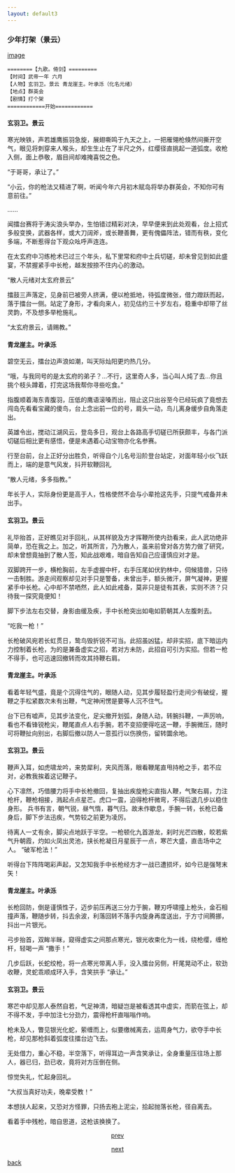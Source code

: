 ```yaml
---
layout: default3
---
```


### 少年打架（景云）

[image](https://raw.githubusercontent.com/UserT2019/UserT2019.github.io/master/assets/img/sndj.png)

```
========【九歌。倚剑】=========
【时间】武帝一年 六月
【人物】玄羽卫。景云 青龙崖主。叶承泺（化名元绪）
【地点】群英会
【剧情】打个架
============开始============
```

#### 玄羽卫。景云
寒光映铁，声若雄鹰振羽急旋，展翅嘶鸣于九天之上，一把雁翎枪倏然间撕开空气，眼见将刺穿来人喉头，却生生止在了半尺之外，红缨径直挑起一道弧度。收枪入侧，面上恭敬，眉目间却难掩喜悦之色。

“于哥哥，承让了。”

“小云，你的枪法又精进了啊，听闻今年六月初木赋岛将举办群英会，不知你可有意前往。”

......

闻擂台赛将于涛尖浪头举办，生怕错过精彩对决，早早便来到此处观看，台上招式多般变换，武器各样，或大刀阔斧，或长鞭善舞，更有傀儡阵法，错而有秩，变化多端，不断惹得台下观众吆呼声连连。

在太玄府中习练枪术已过三个年头，私下里常和府中士兵切磋，却未曾见到如此盛宴，不禁握紧手中长枪，越发按捺不住内心的激动。

“散人元绪对太玄府景云”

擂鼓三声落定，见身前已被旁人挤满，便以枪抵地，待弧度微张，借力蹬跃而起，落于擂台一侧。站定了身形，才看向来人，初见估约三十岁左右，稳重中却带了丝灵韵，不及想多举枪施礼。

“太玄府景云，请赐教。”

#### 青龙崖主。叶承泺
碧空无云，擂台边声浪如潮，叫天际灿阳更灼热几分。

“哦，与我同号的是太玄府的弟子？…不行，这里奇人多，当心叫人炖了去…你且挑个枝头蹲着，打完这场我帮你寻些吃食。”

指腹顺着海东青腹羽，压低的鹰语滚嗓而出，阻止这只出谷至今已经玩疯了竟想去闯岛先看看宝藏的傻鸟，台上念出前一位的号，肩头一动，鸟儿离身缓步自角落走出。

英雄令出，搅动江湖风云，登岛多日，观台上各路高手切磋已所获颇丰，与各门派切磋后相比更有感悟，便是未遇着心动宝物亦化名参赛。

行至台前，台上正好分出胜负，听得自个儿名号沿阶登台站定，对面年轻小伙飞跃而上，端的是意气风发，抖开软鞭回礼

“散人元绪，多多指教。”

年长于人，实际身份更是高于人，性格使然不会与小辈抢这先手，只提气戒备并未出手。

#### 玄羽卫。景云
礼毕抬首，正好瞧见对手回礼，从其样貌及方才挥鞭所使内劲看来，此人武功绝非简单，恐在我之上。加之，听其所言，乃为散人，虽来前曾对各方势力做了研究，却未曾想竟抽到了散人签，知此战艰难，暗自告知自己应谨慎应对才是。

双脚跨开一步，横枪胸前，左手虚握中杆，右手压尾如伏豹林中，伺候猎兽，只待一击制胜。游走间观察却见对手只是警备，未曾出手，额头微汗，屏气凝神，更握紧手中长枪。心中却不禁哂然，此人如此戒备，莫非只是徒有其表，实则不济？只待我一探究竟便知！

脚下步法左右交替，身影由缓及疾，手中长枪突出如电如箭朝其人左腹刺去。

“吃我一枪！”

长枪破风宛若长虹贯日，鸷鸟毁折锐不可当。此招虽凶猛，却非实招，底下暗运内力控制着长枪，为的是兼备虚实之招，若对方未防，此招自可引为实招。但若一枪不得手，也可迅速回撤转而攻其持鞭右肩。

#### 青龙崖主。叶承泺
看着年轻气盛，竟是个沉得住气的，眼随人动，见其步履轻盈行走间少有破绽，握鞭之手松紧数次未有出鞭，气定神闲愣是要等人沉不住气。

台下已有嘘声，见其步法变化，足尖撤开划弧，身随人动，转腕抖鞭，一声厉响，看也不看锋锐枪尖，鞭尾直点人右手腕，若不变招便得吃这一鞭，手腕微压，随时可将鞭扯向别出，右脚后撤以防人一意孤行以伤换伤，留转圜余地。

#### 玄羽卫。景云
鞭声入耳，如虎啸龙吟，来势犀利，夹风而落，眼看鞭尾直甩持枪之手，若不应对，必教我挨着这记鞭子。

心下凛然，巧借腰力将手中长枪撤回，复抽出疾旋枪尖直指人鞭，气聚右肩，力注枪杆，鞭枪相接，溅起点点星芒。虎口一震，迫得枪杆微弯，不得后退几步以稳住身形。
兵书有言，朝气锐，昼气惰，暮气归。故未作歇息，手腕一转，长枪已备身后，脚下步法迅疾，气势较之前更为凌厉。

待离人一丈有余，脚尖点地跃于半空。一枪顿化九首游龙，刹时光芒四散，皎若紫气升朝霞，灼如火凤出灵池，挟长枪凝日月星辰于一点，寒芒大盛，直击场中之人。
“破军枪法！”

听得台下阵阵喝彩声起，又怎知我手中长枪经方才一战已遭损坏，如今已是强弩末矢！

#### 青龙崖主。叶承泺
长枪回防，倒是谨慎性子，迈步前压再送三分力于腕，鞭刃呼啸撞上枪头，金石相撞声落，鞭随步转，抖去余波，利落回转不落手内旋身再度送出，于方寸间腾挪，抖出一片银光。

弓步抬首，双眸半眯，窥得虚实之间那点寒光，银光收束化为一线，绕枪缨，缠枪杆，轻喝一声
“撒手！”

几步后跃，长蛇绞枪，将一点寒光带离人手，没入擂台另侧，杆尾晃动不止，软劲收鞭，灵蛇乖顺成环入手，含笑拱手
“承让。”

#### 玄羽卫。景云
寒芒中却见那人泰然自若，气足神清，暗疑岂是被看透其中虚实，而箭在弦上，却不得不发，手中加注七分劲力，震得枪杆直嗡嗡作响。

枪未及人，瞥见银光化蛇，萦缠而上，似要缴械离去，运周身气力，欲夺手中长枪，却见那枪斜着弧度往擂台边飞去。

无处借力，重心不稳，半空落下，听得耳边一声含笑承让，全身重量压往场上那人，器已归，劲已收，竟将对方压倒在侧。

惊觉失礼，忙起身回礼。

“大叔当真好功夫，晚辈受教！”

本想扶人起来，又恐对方怪罪，只扬去袍上泥尘，拾起抛落长枪，径自离去。

看着手中残枪，暗自思道，这枪该换换了。


<p style="text-align:center"><a href="./dx-hzdj.html">prev</a></p>

<p style="text-align:center"><a href="./dx-de.html">next</a></p>

[back](./my-page.html)
